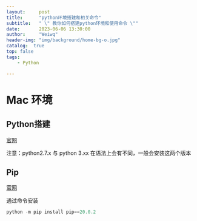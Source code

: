 ```yaml
---
layout:     post
title:      "python环境搭建和相关命令"
subtitle:   " \" 教你如何搭建python环境和使用命令 \""
date:       2023-06-06 13:30:00
author:     "Weiwq"
header-img: "img/background/home-bg-o.jpg"
catalog:  true
top: false
tags:
    - Python

---
```




# Mac 环境

## Python搭建

[官网](https://www.python.org/downloads/)

注意：python2.7.x 与 python 3.xx 在语法上会有不同，一般会安装这两个版本

## Pip

[官网](https://pypi.org/project/pip/20.0.2/#files)

通过命令安装

```java
python -m pip install pip==20.0.2
```


